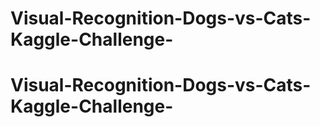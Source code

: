 # Visual-Recognition-Dogs-vs-Cats-Kaggle-Challenge-
# Visual-Recognition-Dogs-vs-Cats-Kaggle-Challenge-
